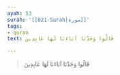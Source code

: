 ```yaml
---
ayah: 53
surah: '[[021-Surah|سورة]]'
tags:
- quran
text: قَالُوا وَجَدْنَا آبَاءَنَا لَهَا عَابِدِينَ

---
```

> قَالُوا وَجَدْنَا آبَاءَنَا لَهَا عَابِدِينَ
